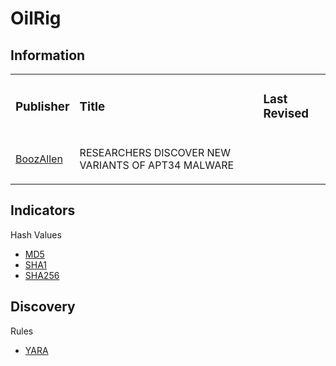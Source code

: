# OilRig

## Information
<table>
  <tr>
    <td>
      <h3>Publisher</h3>
    </td>
    <td>
      <h3>Title</h3>
    </td>
    <td>
      <h3>Last Revised</h3>
    </td>
  </tr>
  <tr>
    <td>
      <a href="https://www.boozallen.com/s/insight/blog/dark-labs-discovers-apt34-malware-variants.html">BoozAllen</a>
    </td>
    <td>
      <p>RESEARCHERS DISCOVER NEW VARIANTS OF APT34 MALWARE</p>
    </td>
    <td>
      <p></p>
    </td>
  </tr>
</table>

## Indicators
Hash Values
- <a href="">MD5</a>
- <a href="">SHA1</a>
- <a href="">SHA256</a>

## Discovery
Rules
- <a href="">YARA</a>
